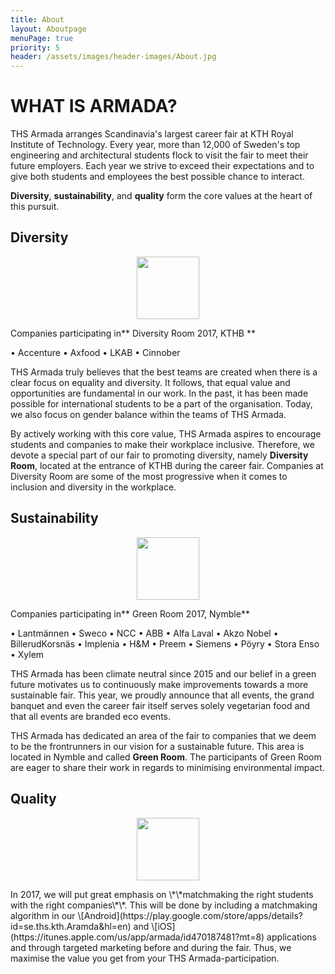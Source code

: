 ```yaml
---
title: About
layout: Aboutpage
menuPage: true
priority: 5
header: /assets/images/header-images/About.jpg
---
```

# WHAT IS ARMADA?

THS Armada arranges Scandinavia's largest career fair at KTH Royal Institute of Technology. Every year, more than 12,000 of Sweden's top engineering and architectural students flock to visit the fair to meet their future employers. Each year we strive to exceed their expectations and to give both students and employees the best possible chance to interact.

**Diversity**, **sustainability**, and **quality** form the core values at the heart of this pursuit.

## Diversity

<p style="text-align:center;">
<img src="http://development.armada.nu/assets/diversity_a.svg" height="100em" width="100em"/>
</p>

Companies participating in** Diversity Room 2017, KTHB    **

• Accenture • Axfood • LKAB • Cinnober

THS Armada truly believes that the best teams are created when there is a clear focus on equality and diversity. It follows, that equal value and opportunities are fundamental in our work. In the past, it has been made possible for international students to be a part of the organisation. Today, we also focus on gender balance within the teams of THS Armada.

By actively working with this core value, THS Armada aspires to encourage students and companies to make their workplace inclusive. Therefore, we devote a special part of our fair to promoting diversity, namely **Diversity Room**, located at the entrance of KTHB during the career fair. Companies at Diversity Room are some of the most progressive when it comes to inclusion and diversity in the workplace.

## Sustainability

<p style="text-align:center;">
<img src="http://development.armada.nu/assets/sustainability.svg" height="100em" width="100em"/>
</p>

Companies participating in** Green Room 2017, Nymble**

• Lantmännen • Sweco • NCC • ABB • Alfa Laval • Akzo Nobel • BillerudKorsnäs • Implenia • H&M • Preem • Siemens • Pöyry • Stora Enso • Xylem

THS Armada has been climate neutral since 2015 and our belief in a green future motivates us to continuously make improvements towards a more sustainable fair. This year, we proudly announce that all events, the grand banquet and even the career fair itself serves solely vegetarian food and that all events are branded eco events.

THS Armada has dedicated an area of the fair to companies that we deem to be the frontrunners in our vision for a sustainable future. This area is located in Nymble and called **Green Room**. The participants of Green Room are eager to share their work in regards to minimising environmental impact.

## Quality

<p style="text-align:center;">
<img src="http://development.armada.nu/assets/quality.svg" height="100em" width="100em"/>
</p>
In 2017, we will put great emphasis on \*\*matchmaking the right students with the right companies\*\*. This will be done by including a matchmaking algorithm in our \[Android](https://play.google.com/store/apps/details?id=se.ths.kth.Aramda&hl=en) and \[iOS](https://itunes.apple.com/us/app/armada/id470187481?mt=8) applications and through targeted marketing before and during the fair. Thus, we maximise the value you get from your THS Armada-participation.
